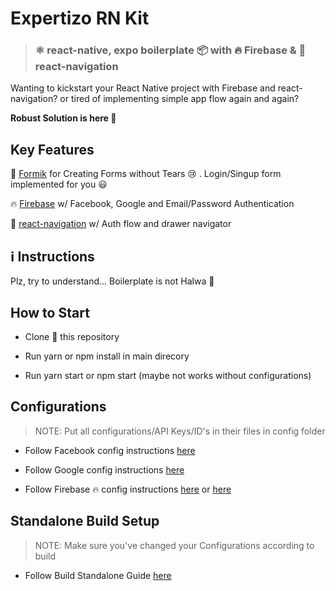 # Expertizo RN Kit

> ### ⚛️ react-native, expo boilerplate 📦 with 🔥 Firebase & 🔄 react-navigation

Wanting to kickstart your React Native project with Firebase and react-navigation? or tired of implementing simple app flow again and again?

<b>Robust Solution is here 🎉</b>

## Key Features

📃 [Formik](https://github.com/formik) for Creating Forms without Tears 😢 . Login/Singup form implemented for you 😃

🔥 [Firebase](https://github.com/firebase) w/ Facebook, Google and Email/Password Authentication

🔄 [react-navigation](https://github.com/react-navigation) w/ Auth flow and drawer navigator

## ℹ️ Instructions

Plz, try to understand... Boilerplate is not Halwa 🍛

## How to Start

- Clone 🤡 this repository

- Run yarn or npm install in main direcory

- Run yarn start or npm start (maybe not works without configurations)

## Configurations

> NOTE: Put all configurations/API Keys/ID's in their files in config folder

- Follow Facebook config instructions [here](https://docs.expo.io/versions/latest/sdk/facebook/)

- Follow Google config instructions [here](https://docs.expo.io/versions/latest/sdk/google/)

- Follow Firebase 🔥 config instructions [here](https://firebase.google.com/docs/database/web/start) or [here](https://docs.expo.io/versions/latest/guides/using-firebase/)

## Standalone Build Setup

> NOTE: Make sure you've changed your Configurations according to build

- Follow Build Standalone Guide [here](https://docs.expo.io/versions/v32.0.0/distribution/building-standalone-apps/)

